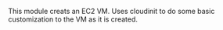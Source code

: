 This module creats an EC2 VM. Uses cloudinit to do some basic customization to the VM as it is created. 